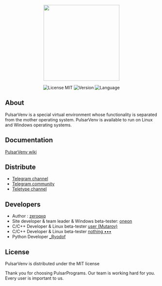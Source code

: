 <p align="center">
      <img src="https://i.ibb.co/Wpv1QYh1/puls.png" width="250">
</p>

<p align="center">
   <img src="https://img.shields.io/badge/License-MIT-green" alt="License MIT">
   <img src="https://img.shields.io/badge/Version-1.0.0%20SNAPSHOTS-green" alt="Version">
   <img src="https://img.shields.io/badge/Language-C++-blue" alt="Language">
</p>

## About

PulsarVenv  is a special virtual environment whose functionality is separated from the mother operating system. PulsarVenv is available to run on Linux and Windows operating systems.

## Documentation

[PulsarVenv wiki](https://github.com/PulsarPrograms/PulsarVenv/wiki)

## Distribute

- [Telegram channel](https://t.me/pulsarvenv)
- [Telegram community](https://t.me/chatpulsar)
- [Teletype channel](https://teletype.in/@pulsarvenv)

## Developers

- Author : [zeroqxq](https://github.com/zeroqxq)
- Site developer & team leader & Windows beta-tester: [oneon](https://github.com/Neexzi)
- C/C++ Developer & Linux beta-tester [user (Mutarov)](https://github.com/Mutarov)
- C/C++ Developer & Linux beta-tester [nоthing •••](https://github.com/ArtyomZeleboba)
- Python Developer [_Ryodof](https://github.com/Ryodof)

## License

PulsarVenv is distributed under the MIT license


Thank you for choosing PulsarPrograms. 
Our team is working hard for you. 
Every user is important to us.
